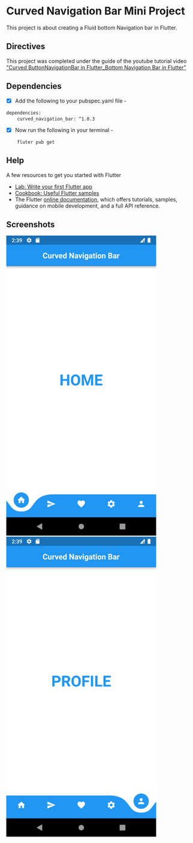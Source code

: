 # Curved Navigation Bar Mini Project

This project is about creating a Fluid bottom Navigation bar in Flutter. 

## Directives

This project was completed under the guide of the youtube tutorial video ["Curved ButtonNavigationBar in Flutter_Bottom Navigation Bar in Flutter"](https://m.youtube.com/watch?v=Z5efE6xobjg)

## Dependencies
- [x] Add the following to your pubspec.yaml file - 
```
dependencies:
    curved_navigation_bar: ^1.0.3
```
- [x] Now run the following in your terminal - 
```
    fluter pub get
 ```

## Help
A few resources to get you started with Flutter

- [Lab: Write your first Flutter app](https://docs.flutter.dev/get-started/codelab)
- [Cookbook: Useful Flutter samples](https://docs.flutter.dev/cookbook)
- The Flutter [online documentation](https://docs.flutter.dev/), which offers tutorials, samples, guidance on mobile development, and a full API reference.


## Screenshots
<img src="screenshots/Home.png" alt="Home Screen" style="width:400px;"/>
<br>
<img src="screenshots/Profile.png" alt="Profile Screen" style="width:400px;"/>
